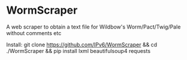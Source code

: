 # WormScraper
A web scraper to obtain a text file for Wildbow's Worm/Pact/Twig/Pale without comments etc

Install: git clone https://github.com/IPv6/WormScraper && cd ./WormScraper && pip install lxml beautifulsoup4 requests

